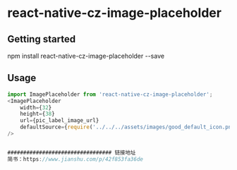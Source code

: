 
# react-native-cz-image-placeholder

## Getting started

npm install react-native-cz-image-placeholder --save

## Usage
```javascript
import ImagePlaceholder from 'react-native-cz-image-placeholder';
<ImagePlaceholder
    width={32}
    height={38}
    url={pic_label_image_url}
    defaultSource={require('../../../assets/images/good_default_icon.png')}
/>    


################################# 链接地址
简书：https://www.jianshu.com/p/42f853fa36de
